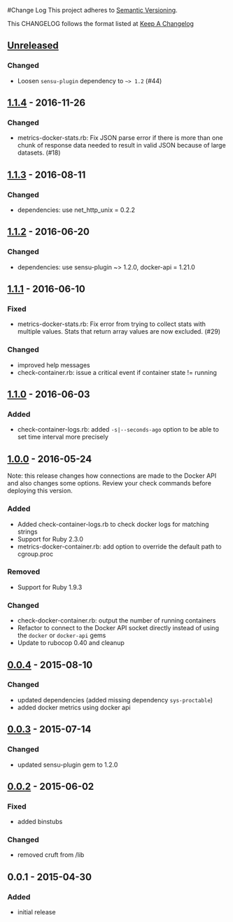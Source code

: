 #Change Log
This project adheres to [Semantic Versioning](http://semver.org/).

This CHANGELOG follows the format listed at [Keep A Changelog](http://keepachangelog.com/)

## [Unreleased]
### Changed
- Loosen `sensu-plugin` dependency to `~> 1.2` (#44)

## [1.1.4] - 2016-11-26
### Changed
- metrics-docker-stats.rb: Fix JSON parse error if there is more than one chunk
  of response data needed to result in valid JSON because of large datasets.
  (#18)

## [1.1.3] - 2016-08-11
### Changed
- dependencies: use net\_http\_unix = 0.2.2

## [1.1.2] - 2016-06-20
### Changed
- dependencies: use sensu-plugin ~> 1.2.0, docker-api = 1.21.0

## [1.1.1] - 2016-06-10
### Fixed
- metrics-docker-stats.rb: Fix error from trying to collect stats with multiple values. Stats that return array values are now excluded. (#29)

### Changed
- improved help messages
- check-container.rb: issue a critical event if container state != running

## [1.1.0] - 2016-06-03
### Added
- check-container-logs.rb: added `-s|--seconds-ago` option to be able to set time interval more precisely

## [1.0.0] - 2016-05-24
Note: this release changes how connections are made to the Docker API and also
changes some options. Review your check commands before deploying this version.

### Added
- Added check-container-logs.rb to check docker logs for matching strings
- Support for Ruby 2.3.0
- metrics-docker-container.rb: add option to override the default path to cgroup.proc

### Removed
- Support for Ruby 1.9.3

### Changed
- check-docker-container.rb: output the number of running containers
- Refactor to connect to the Docker API socket directly instead of using the `docker` or `docker-api` gems
- Update to rubocop 0.40 and cleanup

## [0.0.4] - 2015-08-10
### Changed
- updated dependencies (added missing dependency `sys-proctable`)
- added docker metrics using docker api

## [0.0.3] - 2015-07-14
### Changed
- updated sensu-plugin gem to 1.2.0

## [0.0.2] - 2015-06-02
### Fixed
- added binstubs

### Changed
- removed cruft from /lib

## 0.0.1 - 2015-04-30
### Added
- initial release

[Unreleased]: https://github.com/sensu-plugins/sensu-plugins-docker/compare/1.1.4...HEAD
[1.1.4]: https://github.com/sensu-plugins/sensu-plugins-docker/compare/1.1.3...1.1.4
[1.1.3]: https://github.com/sensu-plugins/sensu-plugins-docker/compare/1.1.2...1.1.3
[1.1.2]: https://github.com/sensu-plugins/sensu-plugins-docker/compare/1.1.1...1.1.2
[1.1.1]: https://github.com/sensu-plugins/sensu-plugins-docker/compare/1.1.0...1.1.1
[1.1.0]: https://github.com/sensu-plugins/sensu-plugins-docker/compare/1.0.0...1.1.0
[1.0.0]: https://github.com/sensu-plugins/sensu-plugins-docker/compare/0.0.4...1.0.0
[0.0.4]: https://github.com/sensu-plugins/sensu-plugins-docker/compare/0.0.3...0.0.4
[0.0.3]: https://github.com/sensu-plugins/sensu-plugins-docker/compare/0.0.2...0.0.3
[0.0.2]: https://github.com/sensu-plugins/sensu-plugins-docker/compare/0.0.1...0.0.2

